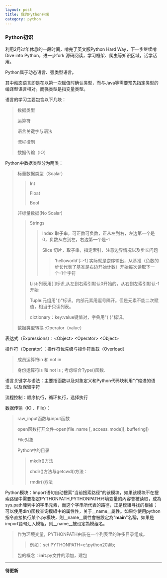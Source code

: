 ```yaml
---
layout: post
title: 我的Python开端
category: python
---
```

### Python初识
利用2月过年休息的一段时间，啃完了英文版Python Hard Way，下一步继续啃Dive into Python，进一步fork 源码阅读，学习框架、爬虫等知识区域，活学活用。

Python属于动态语言、强类型语言。 

其中动态语言即是在以第一次赋值时确认类型，而与Java等需要预先指定类型的编译型语言相对。而强类型是指变量类型。   

语言的学习主要包含以下几块：

>数据类型
>
>运算符
>
>语言关键字与语法
>
>流程控制
>
>数据传输（IO）  

Python中数据类型分为两类：

>标量数据类型（Scalar）
>
>>Int
>>
>>Float
>>
>>Bool
>
>非标量数据(No Scalar)
>
>>Strings
>>
>>>Index   取子串，可正数可负数，正从左到右，左边第一个是0，负数从右到左，右边第一个是-1
>>>
>>>Slice 切片，取子串，指定索引，注意边界情况以及步长问题
>>>
>>>>'helloworld'[::-1]   实际就是逆序输出，从基准（负数的步长代表了基准是右边开始计数）开始每次读取下一个-1个字符
>>
>>List:列表用[ ]标识,从左到右索引默认0开始的，从右到左索引默认-1开始
>>
>>Tuple:元组用"()"标识。内部元素用逗号隔开。但是元素不能二次赋值，相当于只读列表。
>>
>>dictionary：key:value键值对，字典用"{ }"标识。
>
>数据类型转换 :Operator（value）

表达式（Expressions）：\<Object\> \<Operator\> \<Object\>

操作符（Operator）：操作符优先级与操作符重载（Overload）

>成员运算符in  和 not in  
>
>身份运算符is  和 not is   ; 考虑结合Type()函数.

语言关键字与语法：主要指函数以及对象定义和Python代码块利用“:”缩进的语法，以及保留字符

流程控制：顺序执行，循环执行，选择执行

数据传输（IO 、File）：

>raw_input函数与input函数
>
>open函数打开文件-open(file_name [, access_mode][, buffering])
>
>File对象
>
>Python中的目录
>
>>mkdir()方法
>>
>>chdir()方法与getcwd()方法：
>>
>>rmdir()方法

Python模块：Import语句自动搜索“当前搜索路径”的该模块，如果该模块不在搜索路径中需要指定PYTHONPATH,PYTHONPATH环境变量的內容會被读取，成為sys.path陣列中的字串元素，而这个字串所代表的路徑，正是模組寻找的根據；可以使用dir()函数查询模組中的属性性，关于__name__屬性。如果你使用python指令直接执行某个.py模块，則__name__屬性會被設定為"__main__"名稱，如果是import語句汇入模組，则__name__被设定為模组名。

>作为环境变量，PYTHONPATH由装在一个列表里的许多目录组成。
>
>>例如：set PYTHONPATH=c:\python20\lib;
>
>包的概念：__init__.py文件的添加，建包

---

**待更新**